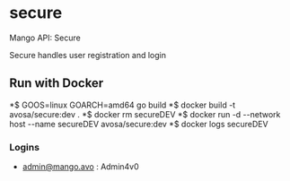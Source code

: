 # secure
Mango API: Secure

Secure handles user registration and login

## Run with Docker
*$ GOOS=linux GOARCH=amd64 go build 
*$ docker build -t avosa/secure:dev .
*$ docker rm secureDEV
*$ docker run -d --network host --name secureDEV avosa/secure:dev 
*$ docker logs secureDEV

### Logins
* admin@mango.avo : Admin4v0
